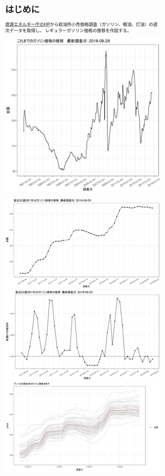 # はじめに

[資源エネルギー庁のHP](http://www.enecho.meti.go.jp/statistics/petroleum_and_lpgas/pl007/results.html)から給油所小売価格調査（ガソリン、軽油、灯油）の週次データを取得し、
レギュラーガソリン価格の推移を作図する。

![これまでのレギュラーガソリンの価格推移](change_in_gasoline_prices.png)

![直近52週（約1年）のレギュラーガソリンの価格推移](change_in_gasoline_prices%28latest_1year%29.png)
![ガソリン価格の増加率の推移](increase_rate_in_gasoline_prices%28latest_1year%29.png)
![全国各地の直近一年のレギュラーガソリンの価格推移](gasoline_prices(latest_1year).png)
